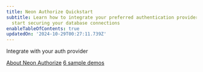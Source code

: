 ```yaml
---
title: Neon Authorize Quickstart
subtitle: Learn how to integrate your preferred authentication provider with Neon and
  start securing your database connections
enableTableOfContents: true
updatedOn: '2024-10-29T00:27:11.739Z'
---
```


<InfoBlock>
<DocsList title="What you will learn:">
<p>Integrate with your auth provider</p>
</DocsList>

<DocsList title="Related topics" theme="docs">
<a href="/docs/guides/neon-authorize">About Neon Authorize</a>
</DocsList>

<DocsList title="Example repository" theme="repo">
<a href="https://github.com/orgs/neondatabase/repositories?type=source&q=authorize">6 sample demos</a>
</DocsList>
</InfoBlock>

<ComingSoon/>
